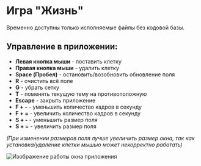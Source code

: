 # Игра "Жизнь"

Временно доступны только исполняемые файлы без кодовой базы.

## Управление в приложении:

* **Левая кнопка мыши** - поставить клетку
* **Правая кнопка мыши** - удалить клетку
* **Space (Пробел)** - остановить/возобновить обновление поля
* **R** - очистить всё поле
* **G** - убрать сетку
* **T** - поменять текущую тему на противоположную 
* **Escape** - закрыть приложение
* **F + -** - уменьшить количество кадров в секунду
* **F + =** - увеличить количество кадров в секунду
* **S + -** - уменьшить размер поля
* **S + =** - увеличить размер поля

_(При изменении размеров поля лучше увеличить размер окна, так как установка/удаление клетки мышью может некорректно работать)_

![Изображение работы окна приложения](https://i.imgur.com/VbuGHAj.gif)